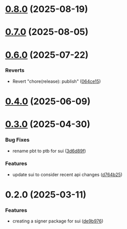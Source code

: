 # [0.8.0](https://github.com/rango-exchange/rango-client/compare/signer-sui@0.7.0...signer-sui@0.8.0) (2025-08-19)



# [0.7.0](https://github.com/rango-exchange/rango-client/compare/signer-sui@0.6.0...signer-sui@0.7.0) (2025-08-05)



# [0.6.0](https://github.com/rango-exchange/rango-client/compare/signer-sui@0.5.0...signer-sui@0.6.0) (2025-07-22)


### Reverts

* Revert "chore(release): publish" ([064ce15](https://github.com/rango-exchange/rango-client/commit/064ce157a2f819856f647f83aeb1c0410542e8d7))



# [0.4.0](https://github.com/rango-exchange/rango-client/compare/signer-sui@0.3.0...signer-sui@0.4.0) (2025-06-09)



# [0.3.0](https://github.com/rango-exchange/rango-client/compare/signer-sui@0.2.0...signer-sui@0.3.0) (2025-04-30)


### Bug Fixes

* rename pbt to ptb for sui ([3d6d89f](https://github.com/rango-exchange/rango-client/commit/3d6d89f2265766607a15d61e0df92643fb33072b))


### Features

* update sui to consider recent api changes ([d764b25](https://github.com/rango-exchange/rango-client/commit/d764b2501df9bb295f63cdbc0b05acd4a3abb4b9))



# 0.2.0 (2025-03-11)


### Features

* creating a signer package for sui ([de9b976](https://github.com/rango-exchange/rango-client/commit/de9b9764a7474e3ee446da5d28da35c209997580))



